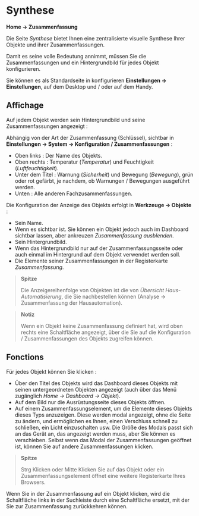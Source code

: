 # Synthese
**Home → Zusammenfassung**

Die Seite *Synthese* bietet Ihnen eine zentralisierte visuelle Synthese Ihrer Objekte und ihrer Zusammenfassungen.

Damit es seine volle Bedeutung annimmt, müssen Sie die Zusammenfassungen und ein Hintergrundbild für jedes Objekt konfigurieren.

Sie können es als Standardseite in konfigurieren **Einstellungen → Einstellungen**, auf dem Desktop und / oder auf dem Handy.

## Affichage

Auf jedem Objekt werden sein Hintergrundbild und seine Zusammenfassungen angezeigt :

Abhängig von der Art der Zusammenfassung (Schlüssel), sichtbar in **Einstellungen → System → Konfiguration / Zusammenfassungen** :
- Oben links : Der Name des Objekts.
- Oben rechts : Temperatur (*Temperatur*) und Feuchtigkeit (*Luftfeuchtigkeit*).
- Unter dem Titel : Warnung (*Sicherheit*) und Bewegung (*Bewegung*), grün oder rot gefärbt, je nachdem, ob Warnungen / Bewegungen ausgeführt werden.
- Unten : Alle anderen Fachzusammenfassungen.

Die Konfiguration der Anzeige des Objekts erfolgt in **Werkzeuge → Objekte** :
- Sein Name.
- Wenn es sichtbar ist. Sie können ein Objekt jedoch auch im Dashboard sichtbar lassen, aber ankreuzen *Zusammenfassung ausblenden*.
- Sein Hintergrundbild.
- Wenn das Hintergrundbild nur auf der Zusammenfassungsseite oder auch einmal im Hintergrund auf dem Objekt verwendet werden soll.
- Die Elemente seiner Zusammenfassungen in der Registerkarte *Zusammenfassung*.

> **Spitze**
>
> Die Anzeigereihenfolge von Objekten ist die von *Übersicht Haus-Automatisierung*, die Sie nachbestellen können (Analyse → Zusammenfassung der Hausautomation).

> **Notiz**
>
> Wenn ein Objekt keine Zusammenfassung definiert hat, wird oben rechts eine Schaltfläche angezeigt, über die Sie auf die Konfiguration / Zusammenfassungen des Objekts zugreifen können.

## Fonctions

Für jedes Objekt können Sie klicken :
- Über den Titel des Objekts wird das Dashboard dieses Objekts mit seinen untergeordneten Objekten angezeigt (auch über das Menü zugänglich *Home → Dashboard → Objekt*).
- Auf dem Bild nur die Ausrüstungsseite dieses Objekts öffnen.
- Auf einem Zusammenfassungselement, um die Elemente dieses Objekts dieses Typs anzuzeigen. Diese werden modal angezeigt, ohne die Seite zu ändern, und ermöglichen es Ihnen, einen Verschluss schnell zu schließen, ein Licht einzuschalten usw. Die Größe des Modals passt sich an das Gerät an, das angezeigt werden muss, aber Sie können es verschieben. Selbst wenn das Modal der Zusammenfassungen geöffnet ist, können Sie auf andere Zusammenfassungen klicken.


> **Spitze**
>
> Strg Klicken oder Mitte Klicken Sie auf das Objekt oder ein Zusammenfassungselement öffnet eine weitere Registerkarte Ihres Browsers.

Wenn Sie in der Zusammenfassung auf ein Objekt klicken, wird die Schaltfläche links in der Suchleiste durch eine Schaltfläche ersetzt, mit der Sie zur Zusammenfassung zurückkehren können.

